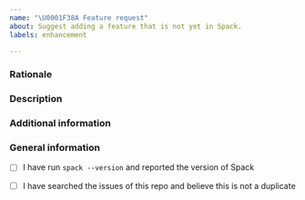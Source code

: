```yaml
---
name: "\U0001F38A Feature request"
about: Suggest adding a feature that is not yet in Spack.
labels: enhancement

---
```


<!--*Please add a concise summary of your suggestion here.*-->

### Rationale

<!--*Is your feature request related to a problem? Please describe it!*-->

### Description

<!--*Describe the solution you'd like and the alternatives you have considered.*-->


### Additional information
<!--*Add any other context about the feature request here.*-->


### General information

- [ ] I have run `spack --version` and reported the version of Spack
- [ ] I have searched the issues of this repo and believe this is not a duplicate



<!--If you want to ask a question about the tool (how to use it, what it can currently do, etc.), try the `#general` channel on our Slack first. We have a welcoming community and chances are you'll get your reply faster and without opening an issue.

Other than that, thanks for taking the time to contribute to Spack!
-->
